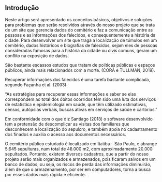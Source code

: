 ## Introdução

Neste artigo será apresentado os conceitos básicos, objetivos e soluções para problemas que serão resolvidos através do nosso projeto que se trata de um site que gerencia dados do cemitério e faz a comunicação entre as pessoas e as informações dos falecidos, e consequentemente a história da cidade. Para desenvolver um site que traga a localização de túmulos em um cemitério, dados históricos e biografias de falecidos, sejam eles de pessoas consideradas famosas para a história da cidade ou civis comuns, geram um conflito na exposição de dados. 

São bastante escassos estudos que tratam de políticas públicas e espaços públicos, ainda mais relacionados com a morte. (CORÁ e TULLMAN, 2019).

Recuperar informações dos falecidos é uma tarefa bastante complicada, segundo Façanha et al. (2003): 

“As estratégias para recuperar essas informações e saber se elas correspondem ao total dos óbitos ocorridos têm sido uma luta dos serviços de estatística e epidemiologia em saúde, que têm utilizado estimativas, censos, autópsias verbais, buscas ativas em serviços de saúde e cartórios.”

Em conformidade com o que diz Santiago (2018) o software desenvolvido tem a pretensão de descomplicar as visitas dos familiares que desconhecem a localização do sepulcro, e também apoia no cadastramento dos finados e auxilia o acesso aos documentos necessários.

O cemitério público estudado é localizado em Itatiba – São Paulo, e abrange 5.645 sepulturas, num total de 48.000 m2, com aproximadamente 20.000 sepultados. Portanto, existem diversos cadastros, que a partir do nosso projeto serão mais organizados e armazenados, pois ficaram salvos em um banco de dados, ou seja, os riscos de perda das informações diminuirão, além de que o armazenamento, por ser em computadores, torna a busca por esses dados mais rápida e eficiente.



